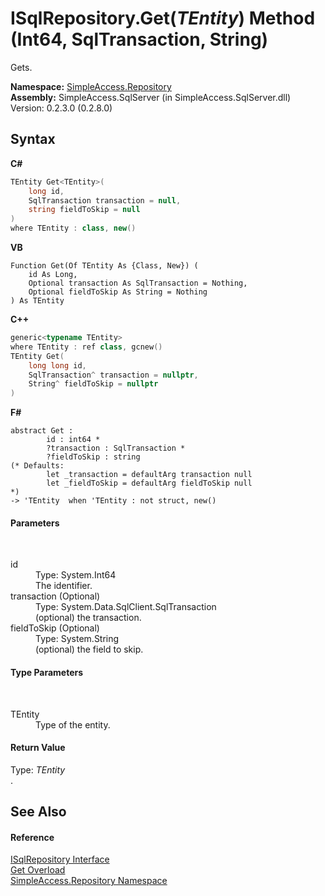# ISqlRepository.Get(*TEntity*) Method (Int64, SqlTransaction, String)
 

Gets.

**Namespace:**&nbsp;<a href="N_SimpleAccess_Repository">SimpleAccess.Repository</a><br />**Assembly:**&nbsp;SimpleAccess.SqlServer (in SimpleAccess.SqlServer.dll) Version: 0.2.3.0 (0.2.8.0)

## Syntax

**C#**<br />
``` C#
TEntity Get<TEntity>(
	long id,
	SqlTransaction transaction = null,
	string fieldToSkip = null
)
where TEntity : class, new()

```

**VB**<br />
``` VB
Function Get(Of TEntity As {Class, New}) ( 
	id As Long,
	Optional transaction As SqlTransaction = Nothing,
	Optional fieldToSkip As String = Nothing
) As TEntity
```

**C++**<br />
``` C++
generic<typename TEntity>
where TEntity : ref class, gcnew()
TEntity Get(
	long long id, 
	SqlTransaction^ transaction = nullptr, 
	String^ fieldToSkip = nullptr
)
```

**F#**<br />
``` F#
abstract Get : 
        id : int64 * 
        ?transaction : SqlTransaction * 
        ?fieldToSkip : string 
(* Defaults:
        let _transaction = defaultArg transaction null
        let _fieldToSkip = defaultArg fieldToSkip null
*)
-> 'TEntity  when 'TEntity : not struct, new()

```


#### Parameters
&nbsp;<dl><dt>id</dt><dd>Type: System.Int64<br />The identifier.</dd><dt>transaction (Optional)</dt><dd>Type: System.Data.SqlClient.SqlTransaction<br />(optional) the transaction.</dd><dt>fieldToSkip (Optional)</dt><dd>Type: System.String<br />(optional) the field to skip.</dd></dl>

#### Type Parameters
&nbsp;<dl><dt>TEntity</dt><dd>Type of the entity.</dd></dl>

#### Return Value
Type: *TEntity*<br />.

## See Also


#### Reference
<a href="T_SimpleAccess_Repository_ISqlRepository">ISqlRepository Interface</a><br /><a href="Overload_SimpleAccess_Repository_ISqlRepository_Get">Get Overload</a><br /><a href="N_SimpleAccess_Repository">SimpleAccess.Repository Namespace</a><br />